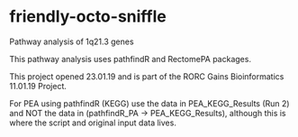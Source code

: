 # friendly-octo-sniffle
Pathway analysis of 1q21.3 genes

This pathway analysis uses pathfindR and RectomePA packages.

This project opened 23.01.19 and is part of the RORC Gains Bioinformatics 11.01.19 Project.

For PEA using pathfindR (KEGG) use the data in PEA_KEGG_Results (Run 2) and NOT the data in (pathfindR_PA -> PEA_KEGG_Results), although this is where the script and original input data lives.

